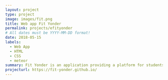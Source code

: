 ```yaml
---
layout: project
type: project
image: images/fit.png
title: Web app Fit Yonder
permalink: projects/efityonder
# All dates must be YYYY-MM-DD format!
date: 2018-05-15
labels:
  - Web App
  - HTML
  - CSS
  - meteor
summary: Fit Yonder is an application providing a platform for students and health & fitness professionals, allowing users to post ideas for flexible and personalized fitness routines, things such as circuit workouts, yoga, etc. that can be done in one’s dorm room, or somewhere on campus.
projecturl: https://fit-yonder.github.io/
---
```

